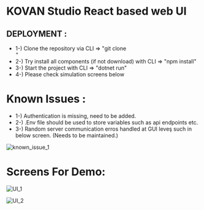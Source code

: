 # KOVAN Studio React based web UI

## DEPLOYMENT : 
- 1-) Clone the repository via CLI => "git clone <address>"
- 2-) Try install all components (if not download) with CLI  => "npm install"
- 3-) Start the project with CLI  => "dotnet run"
- 4-) Please check simulation screens below


# Known Issues :     
  - 1-) Authentication is missing, need to be added.
  - 2-) .Env file should be used to store variables such as api endpoints etc.  
  - 3-) Random server communication erros handled at GUI leveş such in below screen. (Needs to be maintained.)

  ![known_issue_1](https://user-images.githubusercontent.com/49819371/186632040-3c0da937-fcbb-4f98-9bd8-4aa72677d007.jpg)


# Screens For Demo:      

  
![UI_1](https://user-images.githubusercontent.com/49819371/186632390-9730e93b-42e8-4f73-8618-2be52775447a.jpg)
  
![UI_2](https://user-images.githubusercontent.com/49819371/186632403-cdca2cb9-8d47-4c22-a2c0-7281137190df.jpg)
